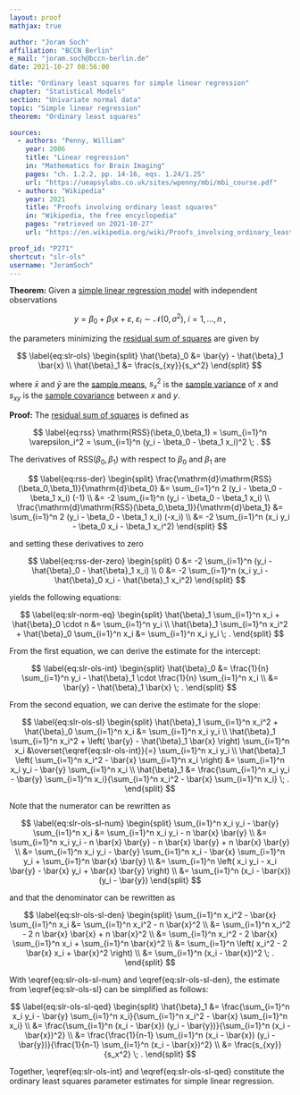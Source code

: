 ```yaml
---
layout: proof
mathjax: true

author: "Joram Soch"
affiliation: "BCCN Berlin"
e_mail: "joram.soch@bccn-berlin.de"
date: 2021-10-27 08:56:00

title: "Ordinary least squares for simple linear regression"
chapter: "Statistical Models"
section: "Univariate normal data"
topic: "Simple linear regression"
theorem: "Ordinary least squares"

sources:
  - authors: "Penny, William"
    year: 2006
    title: "Linear regression"
    in: "Mathematics for Brain Imaging"
    pages: "ch. 1.2.2, pp. 14-16, eqs. 1.24/1.25"
    url: "https://ueapsylabs.co.uk/sites/wpenny/mbi/mbi_course.pdf"
  - authors: "Wikipedia"
    year: 2021
    title: "Proofs involving ordinary least squares"
    in: "Wikipedia, the free encyclopedia"
    pages: "retrieved on 2021-10-27"
    url: "https://en.wikipedia.org/wiki/Proofs_involving_ordinary_least_squares#Derivation_of_simple_linear_regression_estimators"

proof_id: "P271"
shortcut: "slr-ols"
username: "JoramSoch"
---
```



**Theorem:** Given a [simple linear regression model](/D/slr) with independent observations

$$ \label{eq:slr}
y = \beta_0 + \beta_1 x + \varepsilon, \; \varepsilon_i \sim \mathcal{N}(0, \sigma^2), \; i = 1,\ldots,n \; ,
$$

the parameters minimizing the [residual sum of squares](/D/rss) are given by

$$ \label{eq:slr-ols}
\begin{split}
\hat{\beta}_0 &= \bar{y} - \hat{\beta}_1 \bar{x} \\
\hat{\beta}_1 &= \frac{s_{xy}}{s_x^2}
\end{split}
$$

where $\bar{x}$ and $\bar{y}$ are the [sample means](/D/mean-samp), $s_x^2$ is the [sample variance](/D/var-samp) of $x$ and $s_{xy}$ is the [sample covariance](/D/cov-samp) between $x$ and $y$.


**Proof:** The [residual sum of squares](/D/rss) is defined as

$$ \label{eq:rss}
\mathrm{RSS}(\beta_0,\beta_1) = \sum_{i=1}^n \varepsilon_i^2 = \sum_{i=1}^n (y_i - \beta_0 - \beta_1 x_i)^2 \; .
$$

The derivatives of $\mathrm{RSS}(\beta_0,\beta_1)$ with respect to $\beta_0$ and $\beta_1$ are

$$ \label{eq:rss-der}
\begin{split}
\frac{\mathrm{d}\mathrm{RSS}(\beta_0,\beta_1)}{\mathrm{d}\beta_0} &= \sum_{i=1}^n 2 (y_i - \beta_0 - \beta_1 x_i) (-1) \\
&= -2 \sum_{i=1}^n (y_i - \beta_0 - \beta_1 x_i) \\
\frac{\mathrm{d}\mathrm{RSS}(\beta_0,\beta_1)}{\mathrm{d}\beta_1} &= \sum_{i=1}^n 2 (y_i - \beta_0 - \beta_1 x_i) (-x_i) \\
&= -2 \sum_{i=1}^n (x_i y_i - \beta_0 x_i - \beta_1 x_i^2)
\end{split}
$$

and setting these derivatives to zero

$$ \label{eq:rss-der-zero}
\begin{split}
0 &= -2 \sum_{i=1}^n (y_i - \hat{\beta}_0 - \hat{\beta}_1 x_i) \\
0 &= -2 \sum_{i=1}^n (x_i y_i - \hat{\beta}_0 x_i - \hat{\beta}_1 x_i^2)
\end{split}
$$

yields the following equations:

$$ \label{eq:slr-norm-eq}
\begin{split}
\hat{\beta}_1 \sum_{i=1}^n x_i + \hat{\beta}_0 \cdot n &= \sum_{i=1}^n y_i \\
\hat{\beta}_1 \sum_{i=1}^n x_i^2 + \hat{\beta}_0 \sum_{i=1}^n x_i &= \sum_{i=1}^n x_i y_i \; .
\end{split}
$$

From the first equation, we can derive the estimate for the intercept:

$$ \label{eq:slr-ols-int}
\begin{split}
\hat{\beta}_0 &= \frac{1}{n} \sum_{i=1}^n y_i - \hat{\beta}_1 \cdot \frac{1}{n} \sum_{i=1}^n x_i \\
&= \bar{y} - \hat{\beta}_1 \bar{x} \; .
\end{split}
$$

From the second equation, we can derive the estimate for the slope:

$$ \label{eq:slr-ols-sl}
\begin{split}
\hat{\beta}_1 \sum_{i=1}^n x_i^2 + \hat{\beta}_0 \sum_{i=1}^n x_i &= \sum_{i=1}^n x_i y_i \\
\hat{\beta}_1 \sum_{i=1}^n x_i^2 + \left( \bar{y} - \hat{\beta}_1 \bar{x} \right) \sum_{i=1}^n x_i &\overset{\eqref{eq:slr-ols-int}}{=} \sum_{i=1}^n x_i y_i \\
\hat{\beta}_1 \left( \sum_{i=1}^n x_i^2 - \bar{x} \sum_{i=1}^n x_i \right) &= \sum_{i=1}^n x_i y_i - \bar{y} \sum_{i=1}^n x_i \\
\hat{\beta}_1 &= \frac{\sum_{i=1}^n x_i y_i - \bar{y} \sum_{i=1}^n x_i}{\sum_{i=1}^n x_i^2 - \bar{x} \sum_{i=1}^n x_i} \; .
\end{split}
$$

Note that the numerator can be rewritten as

$$ \label{eq:slr-ols-sl-num}
\begin{split}
\sum_{i=1}^n x_i y_i - \bar{y} \sum_{i=1}^n x_i &= \sum_{i=1}^n x_i y_i - n \bar{x} \bar{y} \\
&= \sum_{i=1}^n x_i y_i - n \bar{x} \bar{y} - n \bar{x} \bar{y} + n \bar{x} \bar{y} \\
&= \sum_{i=1}^n x_i y_i - \bar{y} \sum_{i=1}^n x_i - \bar{x} \sum_{i=1}^n y_i + \sum_{i=1}^n \bar{x} \bar{y} \\
&= \sum_{i=1}^n \left( x_i y_i - x_i \bar{y} - \bar{x} y_i + \bar{x} \bar{y} \right) \\
&= \sum_{i=1}^n (x_i - \bar{x}) (y_i - \bar{y})
\end{split}
$$

and that the denominator can be rewritten as

$$ \label{eq:slr-ols-sl-den}
\begin{split}
\sum_{i=1}^n x_i^2 - \bar{x} \sum_{i=1}^n x_i &= \sum_{i=1}^n x_i^2 - n \bar{x}^2 \\
&= \sum_{i=1}^n x_i^2 - 2 n \bar{x} \bar{x} + n \bar{x}^2 \\
&= \sum_{i=1}^n x_i^2 - 2 \bar{x} \sum_{i=1}^n x_i + \sum_{i=1}^n \bar{x}^2 \\
&= \sum_{i=1}^n \left( x_i^2 - 2 \bar{x} x_i + \bar{x}^2 \right) \\
&= \sum_{i=1}^n (x_i - \bar{x})^2 \; .
\end{split}
$$

With \eqref{eq:slr-ols-sl-num} and \eqref{eq:slr-ols-sl-den}, the estimate from \eqref{eq:slr-ols-sl} can be simplified as follows:

$$ \label{eq:slr-ols-sl-qed}
\begin{split}
\hat{\beta}_1 &= \frac{\sum_{i=1}^n x_i y_i - \bar{y} \sum_{i=1}^n x_i}{\sum_{i=1}^n x_i^2 - \bar{x} \sum_{i=1}^n x_i} \\
&= \frac{\sum_{i=1}^n (x_i - \bar{x}) (y_i - \bar{y})}{\sum_{i=1}^n (x_i - \bar{x})^2} \\
&= \frac{\frac{1}{n-1} \sum_{i=1}^n (x_i - \bar{x}) (y_i - \bar{y})}{\frac{1}{n-1} \sum_{i=1}^n (x_i - \bar{x})^2} \\
&= \frac{s_{xy}}{s_x^2} \; .
\end{split}
$$

Together, \eqref{eq:slr-ols-int} and \eqref{eq:slr-ols-sl-qed} constitute the ordinary least squares parameter estimates for simple linear regression.
